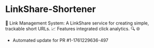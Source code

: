 # LinkShare-Shortener
🔗 Link Management System: A LinkShare service for creating simple, trackable short URLs. 📈 Features integrated click analytics. 🔍 🌐


- Automated update for PR #1-1761229636-497